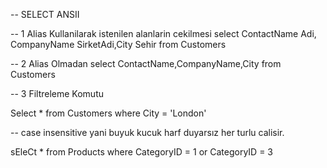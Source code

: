 -- SELECT ANSII

-- 1 Alias Kullanilarak istenilen alanlarin cekilmesi
select ContactName Adi, CompanyName SirketAdi,City Sehir  from Customers

-- 2 Alias Olmadan
select ContactName,CompanyName,City  from Customers

-- 3 Filtreleme Komutu

Select * from Customers where City = 'London'

-- case insensitive yani buyuk kucuk harf duyarsız her turlu calisir.

sEleCt * from Products where CategoryID = 1 or CategoryID = 3
